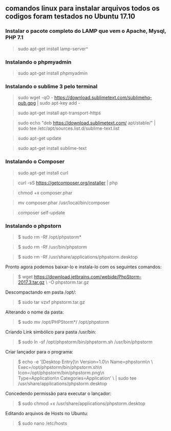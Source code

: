 ## comandos linux para instalar arquivos todos os codigos foram testados no Ubuntu 17.10


### Instalar o pacote completo do LAMP que vem o Apache, Mysql, PHP 7.1 
> sudo apt-get install lamp-server^


### Instalando o phpmyadmin
> sudo apt-get install phpmyadmin 


### Instalando o sublime 3 pelo terminal
> sudo wget -qO - https://download.sublimetext.com/sublimehq-pub.gpg | sudo apt-key add -

> sudo apt-get install apt-transport-https

> sudo echo "deb https://download.sublimetext.com/ apt/stable/" | sudo tee /etc/apt/sources.list.d/sublime-text.list

> sudo apt-get update

> sudo apt-get install sublime-text


### Instalando o Composer 
> sudo apt-get install curl

> curl -sS https://getcomposer.org/installer | php

> chmod +x composer.phar

> mv composer.phar /usr/local/bin/composer

> composer self-update

### Instalando o phpstorn

> $ sudo rm -Rf /opt/phpstorm*


> $ sudo rm -Rf /usr/bin/phpstorm


> $ sudo rm -Rf /usr/share/applications/phpstorm.desktop


Pronto agora podemos baixar-lo e instala-lo com os seguintes comandos:
> $ wget https://download.jetbrains.com/webide/PhpStorm-2017.3.tar.gz \ -O phpstorm.tar.gz

Descompactando em pasta /opt/:
> $ sudo tar vzxf phpstorm.tar.gz


Alterando o nome da pasta:
> $ sudo mv /opt/PHPStorm*/  /opt/phpstorm



Criando Link simbólico para pasta /usr/bin:


> $ sudo ln -sf /opt/phpstorm/bin/phpstorm.sh /usr/bin/phpstorm


Criar lançador para o programa:

> $ echo -e '[Desktop Entry]\n Version=1.0\n Name=phpstorm\n \ 
Exec=/opt/phpstorm/bin/phpstorm.sh\n Icon=/opt/phpstorm/bin/phpstorm.png\n \
 Type=Application\n Categories=Application' \ 
| sudo tee /usr/share/applications/phpstorm.desktop


Concedendo permissão para executar o lançador:
> $ sudo chmod +x /usr/share/applications/phpstorm.desktop

Editando arquivos de Hosts no Ubuntu:
> $ sudo nano /etc/hosts